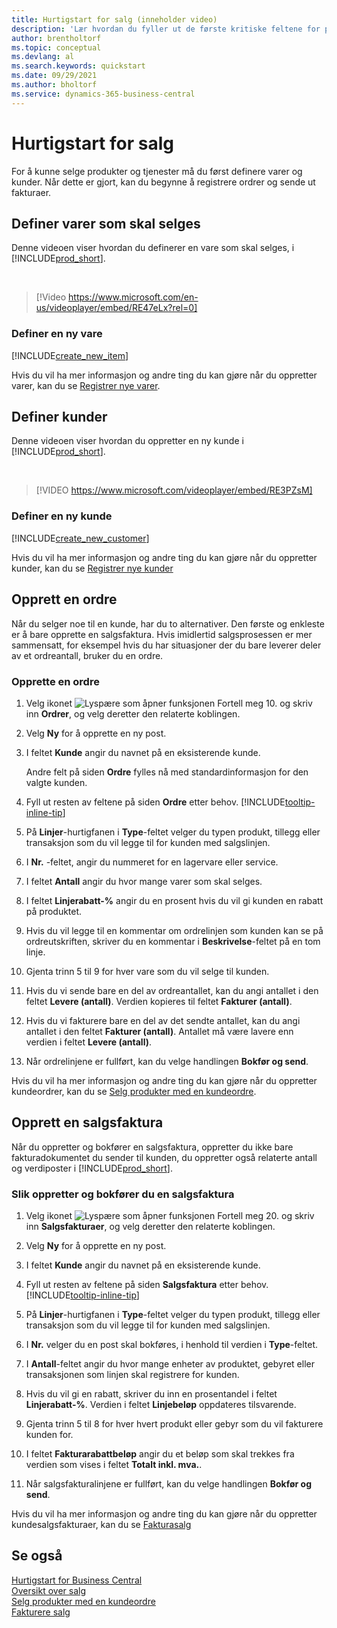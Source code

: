 ```yaml
---
title: Hurtigstart for salg (inneholder video)
description: 'Lær hvordan du fyller ut de første kritiske feltene for produkter og kunder i Business Central, slik at du kan starte salgsprosessene.'
author: brentholtorf
ms.topic: conceptual
ms.devlang: al
ms.search.keywords: quickstart
ms.date: 09/29/2021
ms.author: bholtorf
ms.service: dynamics-365-business-central
---
```


# Hurtigstart for salg

For å kunne selge produkter og tjenester må du først definere varer og kunder. Når dette er gjort, kan du begynne å registrere ordrer og sende ut fakturaer.

## Definer varer som skal selges

Denne videoen viser hvordan du definerer en vare som skal selges, i [!INCLUDE[prod_short](includes/prod_short.md)].

<br>

> [!Video https://www.microsoft.com/en-us/videoplayer/embed/RE47eLx?rel=0]

### Definer en ny vare

[!INCLUDE[create_new_item](includes/create_new_item.md)]

Hvis du vil ha mer informasjon og andre ting du kan gjøre når du oppretter varer, kan du se [Registrer nye varer](inventory-how-register-new-items.md).  

## Definer kunder

Denne videoen viser hvordan du oppretter en ny kunde i [!INCLUDE[prod_short](includes/prod_short.md)].  

<br>

> [!VIDEO https://www.microsoft.com/videoplayer/embed/RE3PZsM]

### Definer en ny kunde

[!INCLUDE[create_new_customer](includes/create_new_customer.md)]

Hvis du vil ha mer informasjon og andre ting du kan gjøre når du oppretter kunder, kan du se [Registrer nye kunder](sales-how-register-new-customers.md)

## Opprett en ordre  

Når du selger noe til en kunde, har du to alternativer. Den første og enkleste er å bare opprette en salgsfaktura. Hvis imidlertid salgsprosessen er mer sammensatt, for eksempel hvis du har situasjoner der du bare leverer deler av et ordreantall, bruker du en ordre.

### Opprette en ordre  

1. Velg ikonet ![Lyspære som åpner funksjonen Fortell meg 10.](media/ui-search/search_small.png "Fortell hva du vil gjøre") og skriv inn **Ordrer**, og velg deretter den relaterte koblingen.
2. Velg **Ny** for å opprette en ny post.
3. I feltet **Kunde** angir du navnet på en eksisterende kunde.

    Andre felt på siden **Ordre** fylles nå med standardinformasjon for den valgte kunden.  

4. Fyll ut resten av feltene på siden **Ordre** etter behov. [!INCLUDE[tooltip-inline-tip](includes/tooltip-inline-tip_md.md)]

5. På **Linjer**-hurtigfanen i **Type**-feltet velger du typen produkt, tillegg eller transaksjon som du vil legge til for kunden med salgslinjen.

6. I **Nr.** -feltet, angir du nummeret for en lagervare eller service.

7. I feltet **Antall** angir du hvor mange varer som skal selges.

8. I feltet **Linjerabatt-%** angir du en prosent hvis du vil gi kunden en rabatt på produktet.

9. Hvis du vil legge til en kommentar om ordrelinjen som kunden kan se på ordreutskriften, skriver du en kommentar i **Beskrivelse**-feltet på en tom linje.

10. Gjenta trinn 5 til 9 for hver vare som du vil selge til kunden.

11. Hvis du vi sende bare en del av ordreantallet, kan du angi antallet i den feltet **Levere (antall)**. Verdien kopieres til feltet **Fakturer (antall)**.

12. Hvis du vi fakturere bare en del av det sendte antallet, kan du angi antallet i den feltet **Fakturer (antall)**. Antallet må være lavere enn verdien i feltet **Levere (antall)**.

13. Når ordrelinjene er fullført, kan du velge handlingen **Bokfør og send**.

Hvis du vil ha mer informasjon og andre ting du kan gjøre når du oppretter kundeordrer, kan du se [Selg produkter med en kundeordre](sales-how-sell-products.md).  

## Opprett en salgsfaktura

Når du oppretter og bokfører en salgsfaktura, oppretter du ikke bare fakturadokumentet du sender til kunden, du oppretter også relaterte antall og verdiposter i [!INCLUDE[prod_short](includes/prod_short.md)].

### Slik oppretter og bokfører du en salgsfaktura  

1. Velg ikonet ![Lyspære som åpner funksjonen Fortell meg 20.](media/ui-search/search_small.png "Fortell hva du vil gjøre") og skriv inn **Salgsfakturaer**, og velg deretter den relaterte koblingen.  

2. Velg **Ny** for å opprette en ny post.

3. I feltet **Kunde** angir du navnet på en eksisterende kunde.

4. Fyll ut resten av feltene på siden **Salgsfaktura** etter behov. [!INCLUDE[tooltip-inline-tip](includes/tooltip-inline-tip_md.md)]

5. På **Linjer**-hurtigfanen i **Type**-feltet velger du typen produkt, tillegg eller transaksjon som du vil legge til for kunden med salgslinjen.

6. I **Nr.** velger du en post skal bokføres, i henhold til verdien i **Type**-feltet.

7. I **Antall**-feltet angir du hvor mange enheter av produktet, gebyret eller transaksjonen som linjen skal registrere for kunden.  

8. Hvis du vil gi en rabatt, skriver du inn en prosentandel i feltet **Linjerabatt-%**. Verdien i feltet **Linjebeløp** oppdateres tilsvarende.  

9. Gjenta trinn 5 til 8 for hver hvert produkt eller gebyr som du vil fakturere kunden for.  

10. I feltet **Fakturarabattbeløp** angir du et beløp som skal trekkes fra verdien som vises i feltet **Totalt inkl. mva.**.

11. Når salgsfakturalinjene er fullført, kan du velge handlingen **Bokfør og send**.  

Hvis du vil ha mer informasjon og andre ting du kan gjøre når du oppretter kundesalgsfakturaer, kan du se [Fakturasalg](sales-how-invoice-sales.md)

## Se også

[Hurtigstart for Business Central](quick-start-business-central.md)  
[Oversikt over salg](sales-manage-sales.md)  
[Selg produkter med en kundeordre](sales-how-sell-products.md)  
[Fakturere salg](sales-how-invoice-sales.md)  
